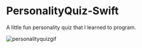 # PersonalityQuiz-Swift

A little fun personality quiz that I learned to program.

![personalityquizgif](https://user-images.githubusercontent.com/74436549/123201346-1ba69c80-d478-11eb-9c99-f209c0618a75.gif)
